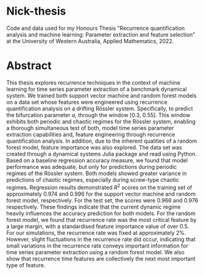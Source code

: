 # Nick-thesis
Code and data used for my Honours Thesis "Recurrence quantification analysis and machine learning: Parameter extraction and feature selection" at the University of Western Australia, Applied Mathematics, 2022.

# Abstract
This thesis explores recurrence techniques in the context of machine learning for time series parameter extraction of a benchmark dynamical system. We trained both support vector machine and random forest models on a data set whose features were engineered using recurrence quantification analysis on a drifting Rössler system. Specifically, to predict the bifurcation parameter $a$, through the window [0.3, 0.55]. This window exhibits both periodic and chaotic regimes for the Rössler system, enabling a thorough simultaneous test of both, model time series parameter extraction capabilities and, feature engineering through recurrence quantification analysis. In addition, due to the inherent qualities of a random forest model, feature importance was also explored. The data set was created through a dynamical systems Julia package and read using Python. Based on a baseline regression accuracy measure, we found that model performance was adequate, but only for predictions during periodic regimes of the Rössler system. Both models showed greater variance in predictions of chaotic regimes, especially during screw-type chaotic regimes. Regression results demonstrated $R^2$ scores on the training set of approximately 0.974 and 0.996 for the support vector machine and random forest model, respectively. For the test set, the scores were 0.966 and 0.976 respectively. These findings indicate that the current dynamic regime heavily influences the accuracy prediction for both models. For the random forest model, we found that recurrence rate was the most critical feature by a large margin, with a standardised feature importance value of over 0.5. For our simulations, the recurrence rate was fixed at approximately 2\%. However, slight fluctuations in the recurrence rate did occur, indicating that small variations in the recurrence rate conveys important information for time series parameter extraction using a random forest model. We also show that recurrence time features are collectively the next most important type of feature.
